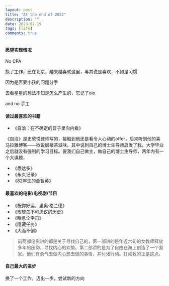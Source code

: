 ```yaml
---
layout: post
title: "At the end of 2022"
description: ""
date: 2023-02-19
tags: [life]
comments: true
---
```


#### 愿望实现情况

No CPA

换了工作，还在北京，越来越喜欢这里，与其说是喜欢，不如是习惯

因为是否要小孩的问题分手

去看星星的想法不知是怎么产生的，忘记了oio

and no 手工

#### 读过最喜欢的书籍

* 《自洽：在不确定的日子里向内看》

《自洽》是史欣悦律师写的，接触到他还是看令人心动的offer，后来听到他的喜马拉雅博客——欲说层楼茶滋味。其中说到自己的博士生导师启发了我，大学毕业之后就没有强制的学习目标。要我们自己做主，做自己的博士生导师，两年内有一个大课题，

* 《悉达多》
* 《永久记录》
* 《82年生的金智英》

#### 最喜欢的电影/电视剧/节目

* 《祝你好运，里奥·格兰德》
* 《玫瑰岛不可思议的历史》
* 《瞬息全宇宙》
* 《隐藏任务》
* 《大而不倒》

> 前两部电影讲的都是关于寻找自己的，第一部讲的是年近六旬的女教师释放多年的压抑，寻找内心的欢愉。第二部讲的是为了自由在海上创造了一个国家。他们有勇气去做内心想去做的事情，并付诸行动。打动我的正是这点。

#### 自己最大的进步

换了一个工作，迈出一步，尝试新的方向

